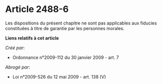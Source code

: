 # Article 2488-6

Les dispositions du présent chapitre ne sont pas applicables aux fiducies constituées à titre de garantie par les personnes
morales.

**Liens relatifs à cet article**

_Créé par_:

  - Ordonnance n°2009-112 du 30 janvier 2009 - art. 7

_Abrogé par_:

  - Loi n°2009-526 du 12 mai 2009 - art. 138 (V)
